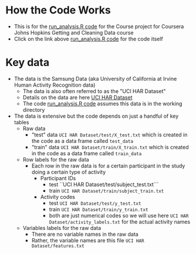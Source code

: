 # How the Code Works 
* This is for the [run_analysis.R code](./run_analysis.R) for the Course project for Coursera Johns Hopkins Getting and Cleaning Data course
* Click on the link above [run_analysis.R code](./run_analysis.R) for the code itself 

# Key data
* The data is the Samsung Data (aka University of California at Irvine Human Activity Recognition data) 
  * The data is also often referred to as the "UCI HAR Dataset" 
  * Details on the data are here [UCI HAR Dataset](http://archive.ics.uci.edu/ml/datasets/Human+Activity+Recognition+Using+Smartphones)
  * The code [run_analysis.R code](./run_analysis.R) assumes this data is in the working directory
* The data is extensive but the code depends on just a handful of key tables 
  * Raw data
    * "test" data ```UCI HAR Dataset/test/X_test.txt``` which is created in the code as a data frame called ```test_data```
    * "train" data ```UCI HAR Dataset/train/X_train.txt``` which is created in the code as a data frame called ```train_data```
  * Row labels for the raw data
    * Each row in the raw data is for a certain participant in the study doing a certain type of activity
      * Participant IDs
        * test ``UCI HAR Dataset/test/subject_test.txt``` 
        * train ```UCI HAR Dataset/train/subject_train.txt```
      * Activity codes 
        * test ```UCI HAR Dataset/test/y_test.txt```
        * train ```UCI HAR Dataset/train/y_train.txt```
        * both are just numerical codes so we will use here ```UCI HAR Dataset/activity_labels.txt``` for the actual activity names 
  * Variables labels for the raw data
    * There are no variable names in the raw data  
    * Rather, the variable names are this file ```UCI HAR Dataset/features.txt```



